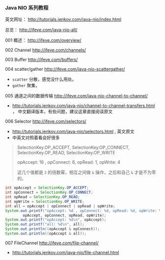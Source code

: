
### Java NIO 系列教程

英文网址： <http://tutorials.jenkov.com/java-nio/index.html>

总览： <http://ifeve.com/java-nio-all/>

001 概述： <http://ifeve.com/overview/>

002 Channel <http://ifeve.com/channels/>

003 Buffer <http://ifeve.com/buffers/>

004 scatter/gather <http://ifeve.com/java-nio-scattergather/>
- `scatter` 分散，感觉没什么用处。
- `gather` 聚集，

005 通道之间的数据传输 <http://ifeve.com/java-nio-channel-to-channel/>
- <http://tutorials.jenkov.com/java-nio/channel-to-channel-transfers.html> ， 中文翻译版本，有些问题，建议这章直接阅读原文

006 Selector <http://ifeve.com/selectors/>
- <http://tutorials.jenkov.com/java-nio/selectors.html> , 英文原文
- 中英文对照着看会好很多

> SelectionKey.OP_ACCEPT, SelectionKey.OP_CONNECT, SelectionKey.OP_READ, SelectionKey.OP_WRITE
>
> opAccept: 16 , opConnect: 8, opRead: 1, opWrite: 4
>
> 这几个值都是 `2` 的倍数幂，相互之间做 `&` 操作，之后和自己 `&` 才是不为零的。

```java
int opAccept = SelectionKey.OP_ACCEPT;
int opConnect = SelectionKey.OP_CONNECT;
int opRead = SelectionKey.OP_READ;
int opWrite = SelectionKey.OP_WRITE;
int all = opAccept | opConnect | opRead | opWrite;
System.out.printf("opAccept: %d , opConnect: %d, opRead: %d, opWrite: %d\n",
        opAccept, opConnect, opRead, opWrite);
System.out.printf("opAccept: %d\n", opAccept);
System.out.printf("all: %d\n", all);
System.out.println((opAccept & opConnect));
System.out.println((opAccept & all));
```

007 FileChannel <http://ifeve.com/file-channel/>
- <http://tutorials.jenkov.com/java-nio/file-channel.html>









